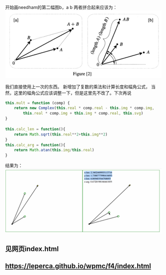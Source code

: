 开始画needham的第二幅图b，a b 两者拼合起来应该为：
![want](https://github.com/leperca/wpmc/blob/master/f4/want.png)

我们直接使用上一次的东西。
新增加了复数的乘法和计算长度和幅角公式，
当然，这里的幅角公式应该调整一下，但是这里先不改了。下次再说
```js
this.mult = function (comp) {
    return new Complex(this.real * comp.real - this.img * comp.img,
        this.real * comp.img + this.img * comp.real, this.svg)
}

this.calc_len = function(){
    return Math.sqrt(this.real**2+this.img**2) 
}
this.calc_arg = function(){
    return Math.atan(this.img/this.real) 
}
```
结果为：
![want](https://github.com/leperca/wpmc/blob/master/f4/result.gif)

## 见网页index.html
## https://leperca.github.io/wpmc/f4/index.html
